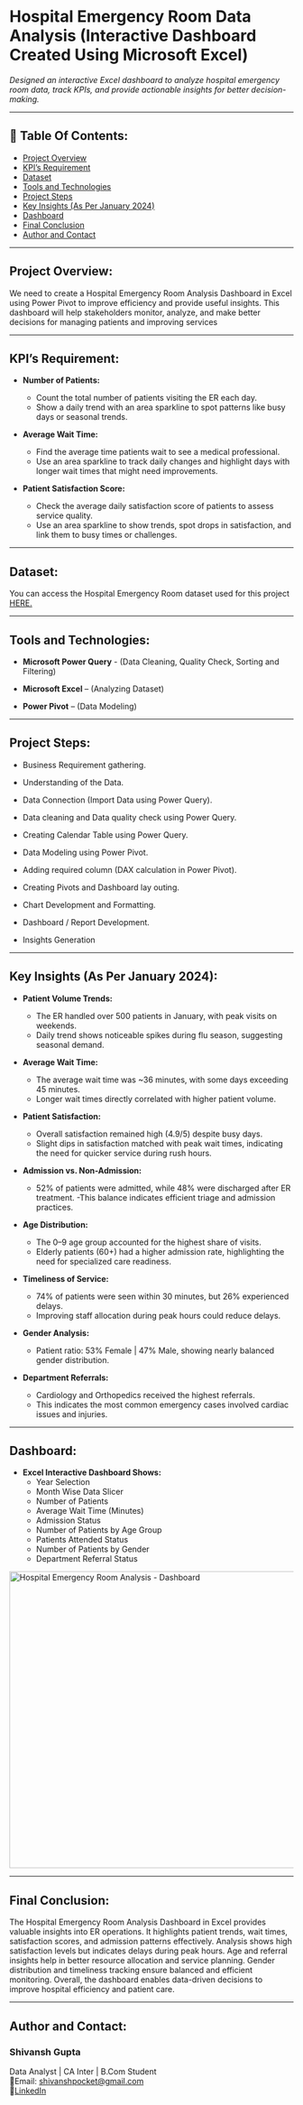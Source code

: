# Hospital Emergency Room Data Analysis (Interactive Dashboard Created Using Microsoft Excel)
*Designed an interactive Excel dashboard to analyze hospital emergency room data, track KPIs, and provide actionable insights for better decision-making.*

***

## 📌 Table Of Contents:
- [Project Overview](https://github.com/shivanshgupta01/hospital-emergency-room-data-analysis-excel/blob/main/README.md#project-overview)
- [KPI’s Requirement](https://github.com/shivanshgupta01/hospital-emergency-room-data-analysis-excel/blob/main/README.md#kpis-requirement)
- [Dataset](https://github.com/shivanshgupta01/hospital-emergency-room-data-analysis-excel/blob/main/README.md#dataset)
- [Tools and Technologies](https://github.com/shivanshgupta01/hospital-emergency-room-data-analysis-excel/blob/main/README.md#tools-and-technologies)
- [Project Steps](https://github.com/shivanshgupta01/hospital-emergency-room-data-analysis-excel/blob/main/README.md#project-steps)
- [Key Insights (As Per January 2024)](https://github.com/shivanshgupta01/hospital-emergency-room-data-analysis-excel/blob/main/README.md#key-insights-as-per-january-2024)
- [Dashboard](https://github.com/shivanshgupta01/hospital-emergency-room-data-analysis-excel/blob/main/README.md#dashboard)
- [Final Conclusion](https://github.com/shivanshgupta01/hospital-emergency-room-data-analysis-excel/blob/main/README.md#final-conclusion)
- [Author and Contact](https://github.com/shivanshgupta01/hospital-emergency-room-data-analysis-excel/blob/main/README.md#author-and-contact)


***

## Project Overview:
We need to create a Hospital Emergency Room Analysis Dashboard in Excel using Power Pivot to improve efficiency and provide useful insights. This dashboard will help stakeholders monitor, analyze, and make better decisions for managing patients and improving services

***

## KPI’s Requirement:
- **Number of Patients:**
  - Count the total number of patients visiting the ER each day.
  - Show a daily trend with an area sparkline to spot patterns like busy days or seasonal trends.
 
- **Average Wait Time:**
  - Find the average time patients wait to see a medical professional.
  - Use an area sparkline to track daily changes and highlight days with longer wait times that might need improvements.

- **Patient Satisfaction Score:**
  - Check the average daily satisfaction score of patients to assess service quality.
  - Use an area sparkline to show trends, spot drops in satisfaction, and link them to busy times or challenges.
 
***

## Dataset:
You can access the Hospital Emergency Room dataset used for this project <a href ="https://github.com/shivanshgupta01/hospital-emergency-room-data-analysis-excel/blob/main/Hospital%20Emergency%20Room%20Data.csv">HERE.</a>

***

## Tools and Technologies:

- **Microsoft Power Query** - (Data Cleaning, Quality Check, Sorting and Filtering) 

- **Microsoft Excel** – (Analyzing Dataset)

- **Power Pivot** – (Data Modeling)

***

## Project Steps:
- Business Requirement gathering.

- Understanding of the Data.

- Data Connection (Import Data using Power Query).

- Data cleaning and Data quality check using Power Query.

- Creating Calendar Table using Power Query.

- Data Modeling using Power Pivot.

- Adding required column (DAX calculation in Power Pivot).

- Creating Pivots and Dashboard lay outing.

- Chart Development and Formatting.

- Dashboard / Report Development.

- Insights Generation

***

## Key Insights (As Per January 2024):

- **Patient Volume Trends:**
  - The ER handled over 500 patients in January, with peak visits on weekends.
  - Daily trend shows noticeable spikes during flu season, suggesting seasonal demand.

- **Average Wait Time:**
  - The average wait time was ~36 minutes, with some days exceeding 45 minutes.
  - Longer wait times directly correlated with higher patient volume.

- **Patient Satisfaction:**
  - Overall satisfaction remained high (4.9/5) despite busy days.
  - Slight dips in satisfaction matched with peak wait times, indicating the need for quicker service during rush hours.

- **Admission vs. Non-Admission:**
  - 52% of patients were admitted, while 48% were discharged after ER treatment.
  -This balance indicates efficient triage and admission practices.

- **Age Distribution:**
  - The 0–9 age group accounted for the highest share of visits.
  - Elderly patients (60+) had a higher admission rate, highlighting the need for specialized care readiness.

- **Timeliness of Service:**
  - 74% of patients were seen within 30 minutes, but 26% experienced delays.
  - Improving staff allocation during peak hours could reduce delays.

- **Gender Analysis:**
  - Patient ratio: 53% Female | 47% Male, showing nearly balanced gender distribution.

- **Department Referrals:**
  - Cardiology and Orthopedics received the highest referrals.
  - This indicates the most common emergency cases involved cardiac issues and injuries.

***

## Dashboard:
- **Excel Interactive Dashboard Shows:**
  - Year Selection
  - Month Wise Data Slicer
  - Number of Patients 
  - Average Wait Time (Minutes)
  - Admission Status
  - Number of Patients by Age Group
  - Patients Attended Status
  - Number of Patients by Gender
  - Department Referral Status

<img width="1296" height="526" alt="Hospital Emergency Room Analysis - Dashboard" src="https://github.com/user-attachments/assets/dc513c13-b36b-4213-a943-dbb3b9aabb5e" />

***

## Final Conclusion:
The Hospital Emergency Room Analysis Dashboard in Excel provides valuable insights into ER operations.
It highlights patient trends, wait times, satisfaction scores, and admission patterns effectively.
Analysis shows high satisfaction levels but indicates delays during peak hours.
Age and referral insights help in better resource allocation and service planning.
Gender distribution and timeliness tracking ensure balanced and efficient monitoring.
Overall, the dashboard enables data-driven decisions to improve hospital efficiency and patient care.

***

## Author and Contact:
### Shivansh Gupta
Data Analyst | CA Inter | B.Com Student  
       📧Email: shivanshpocket@gmail.com  
       🔗<a href="https://www.linkedin.com/in/shivanshfinance">LinkedIn</a>
